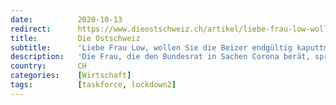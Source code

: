```yaml
---
date:          2020-10-13
redirect:      https://www.dieostschweiz.ch/artikel/liebe-frau-low-wollen-sie-die-beizer-endgueltig-kaputtmachen-VznkMQQ
title:         Die Ostschweiz
subtitle:      'Liebe Frau Low, wollen Sie die Beizer endgültig kaputtmachen?'
description:   'Die Frau, die den Bundesrat in Sachen Corona berät, spricht sich in einem Interview gegen den Besuch von Restaurants aus. Eine Branche, die bereits an die Grenzen des Machbaren geführt wurde - oder darüber hinaus - wird behördlich legitimiert noch einmal angeschossen. Das ist verantwortungslos.'
country:       CH
categories:    [Wirtschaft]
tags:          [taskforce, lockdown2]
---
```


